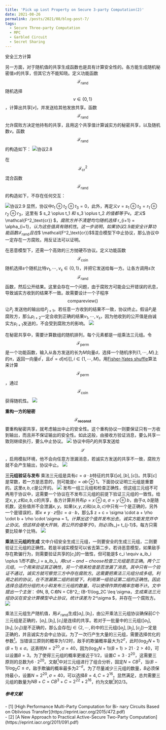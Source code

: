 ```yaml
---
title: 'Pick up Lost Property on Secure 3-party Computation(2)'
date: 2021-08-26
permalink: /posts/2021/08/blog-post-7/
tags:
  - Secure Three-party Computation
  - MPC
  - Garbled Circuit
  - Secret Sharing
---
```


安全三方计算

另一方面，对于随机值的共享生成函数也是具有计算安全性的。各方能生成随机秘密值$v$的共享，但其它方不能知晓。定义功能函数$$\mathcal{F}_{\text{rand}}$$随机选择$$ v \in \{0,1 \}$$，计算出共享$[v]$，并发送给其他发放共享。函数$$\mathcal{F}_{\text{rand}}$$允许腐败方决定他持有的共享，且用这个共享值计算诚实方的秘密共享，以及随机数$v$。函数$$\mathcal{F}_{\text{rand}}$$的构造如下：
![协议2.8](../images/3pc/f_rand.png)

在$$ \mathcal{F^2_\text{cr}}$$混合函数$$\mathcal{F}_{\text{rand}}$$的构造如下，不存在任何交互：

![协议2.9](/images/3pc/sc_f_rand.png)
显然，协议中$t_1 \oplus t_2 \oplus t_3 = 0$，此外，再定义$v = s_1 \oplus t_3 = r_1 \oplus r_2 \oplus r_3$，这里有 $ s_2 \oplus t_1 $和$ s_3 \oplus t_2 $的值都等于$v$。定义$$ \mathcal{F^2_\text{cr}} $$，腐败方并不清楚均匀随机选择$ r_{i+1} = \alpha_{i+1}$，认为这些值具有随机性。这一步说明，如果协议2.9能安全计算功能函数$$\mathcal{F}_{\text{rand}}$$且在$$ \mathcal{F^2_\text{cr}}$$混合模型下中止协议，那么协议中一定存在一方腐败。用反证法可以证明。

在恶意模型下，还需一个高效的三方抛硬币协议。定义功能函数$$ \mathcal{F_\text{coin}} $$随机选择$s$个随机比特$v_1, \cdots, v_s \in \{0, 1 \}$，并把它发送给每一方。让各方调用$s$次$$ \mathcal{F_\text{rand}} $$函数，然后公开结果。这里会存在一个问题，由于腐败方可能会公开错误的讯息，导致诚实方收到的结果不一致。故需要设计一个子程序$$ \mathsf{compareview}() $$让$P_j$ 发送他的输出给$P_{j+1}$。若任意一方收到的结果不一致，协议终止。假设$P_i$是腐败方，那么$p_{i+2}$一定会收到正确的结果$v_1, \cdots, v_s$，因为他收到的公开值是由诚实方$p_{i+1}$发送的，不会受到腐败方的影响。
![](/images/3pc/f_coin.png)

在秘密共享中，需要计算数组的随机排列，每个元素都是一组乘法三元组。令$$ \mathcal{F_\text{perm}} $$是一个功能函数，输入从各方发送的长为$M$向量$d$，选择一个随机序列$\{1, \cdots, M \}$上的$\pi$，返回一向量$d^\prime$，且$d^\prime = d[ \pi[i] ], i \in \{1, \cdots, M \}$。用[Fisher-Yates shuffle](https://en.wikipedia.org/wiki/Fisher%E2%80%93Yates_shuffle#The_modern_algorithm)算法来计算$$ \mathcal{F_\text{perm}} $$，通过$$ \mathcal{F_\text{coin}} $$获得随机性。
![](/images/3pc/f_perm.png)

**重构一方的秘密$$\mathcal{F}_{\text{reconst}}$$**  要重构秘密共享，就考虑输出中止的安全性。这个重构协议一则要保证只有一方收到输出，而且并不保证输出的安全性。如此这般，由接收方验证消息，要么共享一致则继续执行，要么中止协议。
![](/images/3pc/f_reconst.png)
协议中将$P_i$的共享发送给$$ \mathcal{S}$$，启用模拟环境，他不会向任意方泄漏消息，若诚实方发送的共享不一致，腐败方就不会产生输出，协议中止。
![](/images/3pc/f_reconst2.png)

**三元组验证与发布**  乘法三元组是具有$c = a \cdot b$特征的共享$([a], [b], [c])$。共享$[c]$是常数，若一方是恶意的，则可能是$c = ab \oplus 1$。下面协议证明三元组是重要的。这里$a, b, c$是公开的。
![](/images/3pc/triple.png)
发布一组三元组和检查正确性，但这组三元组不可再用于协议中，这需要一个协议在不发布三元组的前提下验证三元组的一致性。给定$x, y, z$和$a, b, c$的共享，各方计算并共布$\rho = x \oplus a,\; \sigma = y \oplus b$，由于$a,\; b$是随机数，这些值并不会泄漏$x, \; y$。如果$(x, y, z)$和$(a, b, c)$中只有一个是正确的，另外一个是错误的，即$x \neq y \cdot z$但$c = a \cdot b$，那么$ z + c + \sigma \cdot a + \rho \cdot b + \rho \cdot \sigma = 1$。计算出这个值并发布出去，诚实方能发觉并中止协议。但这样会增大开销，若公开的值等于$0$，则必须$s_j= t_{j-1}$，每方只需要比较单个比特。
![](/images/3pc/triple_veri.png)

**乘法三元组的生成** 
文中介绍安全生成三元组，一则要安全的生成三元组，二则要验证三元组的正确性。若是半诚实模型可以省去第二步。若诗恶意模型，如果敌手存在欺骗行为，则需要验证共享的$[c_i]$的一致性，但可能是$ c_i \equiv a_ib_i \oplus 1$而不是$c_i = a_ib_i$。用cut-and-choose检查三元组是否正确。两个三元组，一个用来验证其正确性，另一个用来检查是否泄漏了消息。其中只有一个验证不通过，诚实方就可察觉三方中存在腐败方。这需要把乘法三元组分成多组，利用之前的协议，在不泄漏第二组的前提下，利用第一组验证第二组的正确性。因此选择合适的分组的大小和发布三元组的数量，可以使得作弊的概率忽略不计。文中提出一个主张：令$N, B, C$有$N = CB^2,\; (B-1)\log_2C \leq \sigma$，生成乘法三元组协议在安全计算模型中止协议，统计误差为$ 2^\sigma $，并存在一个腐败方。
![](/images/3pc/gmt.png)

乘法三元组生产随机值，用$\mathcal{F}_{\text{rand}}$生成$[a_i],[b_i]$，由公开乘法三元组协议确保前$C$个三元组是正确的，$[a_i],[b_i],[c_i]$是连续的共享。若对于一批量中的三元组$([a_1],[b_1],[c_1])$是不正确的，那么会存在$j \in \{2, \cdots, B \}$中的三元组$([a_j],[b_j],[c_j])$一定是正确的，并且诚实方会中止协议。为了一次行产生大量的三元组，需要选择优化的参数[<sup>1</sup>](#1)。当错误三原则的概率为$1/2$时，敌手的欺骗概率最大为$2^\sigma$，此时$(\log_2N + 1)(B+1) \leq \sigma$。这表明$N = 2^20, \sigma = 40$，因为$(\log_2N + 1)(B+1) > 21 \cdot 2 > 40$，可以设置$B = 3$。为了使得三元组的概率更接近于$1/2$，设置$C = 3 \cdot 2^20$，这需要三原则的总数为$6 \cdot 2^20$。文献[<sup>1</sup>](#1)中对三元组进行了组合分析，固定$N = CB^2$，当$(B - 1)\log_2C \leq \sigma$，敌手欺骗的概率最多为$2^{-\sigma}$。为了尽量减少三元组的数量，$B$必须保持最小，设置$N = 2^20, \sigma = 40$，可以选择$B = 4, C = 2 ^ 16$。显然满足，总共需要三元组的数量为$NB + C = CB^3 + C = 2^22 + 2^ 16$，约为文献[<sup>1</sup>](#2)的$2/3$。



##### 参考文献
<div id="1"></div>
- [1] [High Performance Multi-Party Computation for Bi- nary Circuits Based on Oblivious Transfer](https://eprint.iacr.org/2015/472.pdf)
<div id="2"></div>
- [2] [A New Approach to Practical Active-Secure Two-Party Computation](https://eprint.iacr.org/2011/091.pdf)

